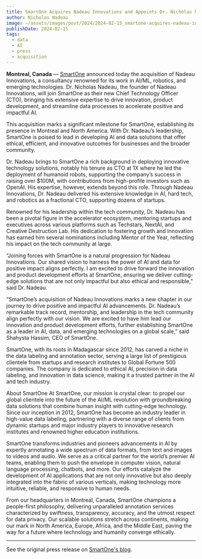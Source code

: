 ```yaml
---
title: SmartOne Acquires Nadeau Innovations and Appoints Dr. Nicholas Nadeau as Chief Technology Officer
author: Nicholas Nadeau
image: ~/assets/images/post/2024/2024-02-15_smartone-acquires-nadeau-innovations.jpg
publishDate: 2024-02-15
tags:
  - data
  - AI
  - press
  - acquisition
---
```


**Montreal, Canada** — [SmartOne](https://smartone.ai/blog/smartone-acquires-nadeau-innovations-nicholas-nadeau-new-cto/) announced today the acquisition of Nadeau Innovations, a consultancy renowned for its work in AI/ML, robotics, and emerging technologies. Dr. Nicholas Nadeau, the founder of Nadeau Innovations, will join SmartOne as their new Chief Technology Officer (CTO), bringing his extensive expertise to drive innovation, product development, and streamline data processes to accelerate positive and impactful AI.

This acquisition marks a significant milestone for SmartOne, establishing its presence in Montreal and North America. With Dr. Nadeau’s leadership, SmartOne is poised to lead in developing AI and data solutions that offer ethical, efficient, and innovative outcomes for businesses and the broader community.

Dr. Nadeau brings to SmartOne a rich background in deploying innovative technology solutions, notably his tenure as CTO at 1X where he led the deployment of humanoid robots, supporting the company’s success in raising over $100M, with contributions from high-profile investors such as OpenAI. His expertise, however, extends beyond this role. Through Nadeau Innovations, Dr. Nadeau delivered his extensive knowledge in AI, hard tech, and robotics as a fractional CTO, supporting dozens of startups.

Renowned for his leadership within the tech community, Dr. Nadeau has been a pivotal figure in the accelerator ecosystem, mentoring startups and executives across various platforms such as Techstars, NextAI, and Creative Destruction Lab. His dedication to fostering growth and innovation has earned him several nominations including Mentor of the Year, reflecting his impact on the tech community at large.

“Joining forces with SmartOne is a natural progression for Nadeau Innovations. Our shared vision to harness the power of AI and data for positive impact aligns perfectly. I am excited to drive forward the innovation and product development efforts at SmartOne, ensuring we deliver cutting-edge solutions that are not only impactful but also ethical and responsible,” said Dr. Nadeau.

“SmartOne’s acquisition of Nadeau Innovations marks a new chapter in our journey to drive positive and impactful AI advancements. Dr. Nadeau’s remarkable track record, mentorship, and leadership in the tech community align perfectly with our vision. We are excited to have him lead our innovation and product development efforts, further establishing SmartOne as a leader in AI, data, and emerging technologies on a global scale,” said Shahysta Hassim, CEO of SmartOne.

SmartOne, with its roots in Madagascar since 2012, has carved a niche in the data labeling and annotation sector, serving a large list of prestigious clientele from startups and research institutes to Global Fortune 500 companies. The company is dedicated to ethical AI, precision in data labeling, and innovation in data science, making it a trusted partner in the AI and tech industry.

About SmartOne
At SmartOne, our mission is crystal clear: to propel our global clientele into the future of the AI/ML revolution with groundbreaking data solutions that combine human insight with cutting-edge technology. Since our inception in 2012, SmartOne has become an industry leader in high-value data labeling, partnering with a diverse range of clients from dynamic startups and major industry players to innovative research institutes and renowned higher education institutions.

SmartOne transforms industries and pioneers advancements in AI by expertly annotating a wide spectrum of data formats, from text and images to videos and audio. We serve as a critical partner for the world’s premier AI teams, enabling them to push the envelope in computer vision, natural language processing, chatbots, and more. Our efforts catalyze the development of AI applications that are not only innovative but also deeply integrated into the fabric of various verticals, making technology more intuitive, reliable, and responsive to human needs.

From our headquarters in Montreal, Canada, SmartOne champions a people-first philosophy, delivering unparalleled annotation services characterized by swiftness, transparency, accuracy, and the utmost respect for data privacy. Our scalable solutions stretch across continents, making our mark in North America, Europe, Africa, and the Middle East, paving the way for a future where technology and humanity converge ethically.

---

See the original press release on [SmartOne's blog](https://smartone.ai/blog/smartone-acquires-nadeau-innovations-nicholas-nadeau-new-cto/).
